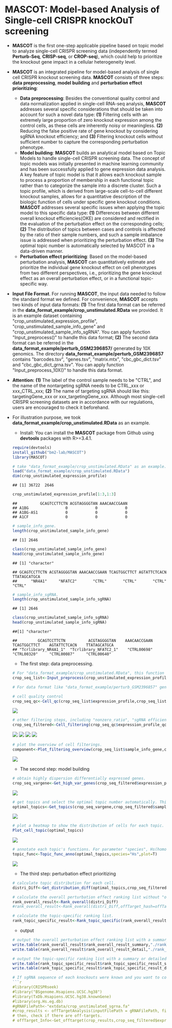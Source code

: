 # MASCOT: **M**odel-based **A**nalysis of **S**ingle-cell **C**RISPR knock**O**u**T** screening

* **MASCOT** is the first one-step applicable pipeline based on topic model to analyze single-cell CRISPR screening data (independently termed **Perturb-Seq**, **CRISP-seq**, or **CROP-seq**), which could help to prioritize the knockout gene impact in a cellular heterogeneity level.
* **MASCOT** is an integrated pipeline for model-based analysis of single cell CRISPR knockout screening data. **MASCOT** consists of three steps: **data preprocessing**, **model building** and **perturbation effect prioritizing**: 
    * **Data preprocessing**: Besides the conventional quality control and data normalization applied in single-cell RNA-seq analysis, **MASCOT** addresses several specific considerations that should be taken into account for such a novel data type: **(1)** Filtering cells with an extremely large proportion of zero knockout expression among the control cells, as these cells are inherently noisy or meaningless. **(2)** Reducing the false positive rate of gene knockout by considering sgRNA knockout efficiency; and **(3)** Filtering knockout cells without sufficient number to capture the corresponding perturbation phenotype.
    * **Model building**: **MASCOT** builds an analytical model based on Topic Models to handle single-cell CRISPR screening data. The concept of topic models was initially presented in machine learning community and has been successfully applied to gene expression data analysis. A key feature of topic model is that it allows each knockout sample to process a proportion of membership in each functional topic rather than to categorize the sample into a discrete cluster. Such a topic profile, which is derived from large-scale cell-to-cell different knockout samples, allows for a quantitative description of the biologic function of cells under specific gene knockout conditions. **MASCOT** addresses several specific issues when applying the topic model to this specific data type: **(1)** Differences between different overall knockout efficiencies(OKE) are considered and rectified in the evaluation of the perturbation effect on the corresponding cells; **(2)** The distribution of topics between cases and controls is affected by the ratio of their sample numbers, and such a sample imbalance issue is addressed when prioritizing the perturbation effect. **(3)** The optimal topic number is automatically selected by MASCOT in a data-driven manner.
    * **Perturbation effect prioritizing**: Based on the model-based perturbation analysis, **MASCOT** can quantitatively estimate and prioritize the individual gene knockout effect on cell phenotypes from two different perspectives, i.e., prioritizing the gene knockout effect as an overall perturbation effect, or in a functional topic-specific way. 
* **Input File Format**. For running **MASCOT**, the input data needed to follow the standard format we defined. For convenience, **MASCOT** accepts two kinds of input data formats: **(1)** The first data format can be referred in the **data_format_example/crop_unstimulated.RData** we provided. It is an example dataset containing "crop_unstimulated_expression_profile", "crop_unstimulated_sample_info_gene" and "crop_unstimulated_sample_info_sgRNA". You can apply function "Input_preprocess()" to handle this data format; **(2)** The second data format can be referred in the **data_format_example/perturb_GSM2396857/** generated by 10X genomics. The directory **data_format_example/perturb_GSM2396857** contains "barcodes.tsv", "genes.tsv", "matrix.mtx", "cbc_gbc_dict.tsv" and "cbc_gbc_dict_grna.tsv". You can apply function "Input_preprocess_10X()" to handle this data format. 
* **Attention:** **(1)** The label of the control sample needs to be "CTRL", and the name of the nontargeting sgRNA needs to be CTRL_xxx or xxx_CTRL_xxx; **(2)** The name of targeting sgRNA should like this: targetingGene_xxx or xxx_targetingGene_xxx. Although most single-cell CRISPR screening datasets are in accordance with our regulations, users are encouraged to check it beforehand.  
* For illustration purpose, we took **data_format_example/crop_unstimulated.RData** as an example.
    * Install: You can install the **MASCOT** package from Github using **devtools** packages with R>=3.4.1.
    ```r
    require(devtools)
    install_github("bm2-lab/MASCOT")
    library(MASCOT)
    ```
    ```r
    # take "data_format_example/crop_unstimulated.RData" as an example.
    load("data_format_example/crop_unstimulated.RData")
    dim(crop_unstimulated_expression_profile)
    ```
    ```
    ## [1] 36722  2646
    ```
    ```r
    crop_unstimulated_expression_profile[1:3,1:3]
    ```
    ```
    ##          GCAGTCCTTCTN ACGTAGGGGTAN AAACAACCGAAN
    ## A1BG                0            0            0
    ## A1BG-AS1            0            0            0
    ## A1CF                0            0            0
    ```
    ```r
    # sample_info_gene.
    length(crop_unstimulated_sample_info_gene)
    ```

    ```
    ## [1] 2646
    ```
    ```r
    class(crop_unstimulated_sample_info_gene)
    head(crop_unstimulated_sample_info_gene)
    ```
    ```
    ## [1] "character"
    
    ## GCAGTCCTTCTN ACGTAGGGGTAN AAACAACCGAAN TCAGTGGCTTCT AGTATTCTCACN TTATAGCATGCA 
    ##      "NR4A1"     "NFATC2"       "CTRL"       "CTRL"       "CTRL"       "CTRL"
    ```
    ```r
    # sample_info_sgRNA.
    length(crop_unstimulated_sample_info_sgRNA)
    ```
    ```
    ## [1] 2646
    ```
    ```r
    class(crop_unstimulated_sample_info_sgRNA)
    head(crop_unstimulated_sample_info_sgRNA)
    ```
    ```
    ##[1] "character"
    
    ##         GCAGTCCTTCTN          ACGTAGGGGTAN    AAACAACCGAAN   TCAGTGGCTTCT    AGTATTCTCACN    TTATAGCATGCA  
    ## "Tcrlibrary_NR4A1_1"  "Tcrlibrary_NFATC2_1"    "CTRL00698"    "CTRL00320"     "CTRL00087"     "CTRL00640" 
    ```
   
    * The first step: data preprocessing.
    ```r
    # For "data_format_example/crop_unstimulated.RData", this function integrates the input data and filters mitochondrial ribosomal protein(^MRP) and ribosomal protein(^RP).
    crop_seq_list<-Input_preprocess(crop_unstimulated_expression_profile,crop_unstimulated_sample_info_gene,crop_unstimulated_sample_info_sgRNA,sample_info_batch=NULL)
    
    # For data format like "data_format_example/perturb_GSM2396857" generated by 10X genomics, function "Input_preprocess_10X()" will be suitable. Users can also change this data format to the standard format like "data_format_example/crop_unstimulated.RData", then use function "Input_preprocess()" to process it. 
    ```
    
    ```r
    # cell quality control
    crop_seq_qc<-Cell_qc(crop_seq_list$expression_profile,crop_seq_list$sample_info_gene,species="Hs",plot=T)
    ```
    ![](figure/quality_control.png)<!-- -->
    
    ```r
    # other filtering steps, including "nonzero_ratio", "sgRNA efficiency" and "phenotype capture".
    crop_seq_filtered<-Cell_filtering(crop_seq_qc$expression_profile_qc,crop_seq_qc$sample_info_gene_qc,crop_seq_list$sample_info_sgRNA,plot=T)
    ```
    ![](figure/nonzero_ratio.png)<!-- -->
    ![](figure/sgRNA_efficiency.png)<!-- -->
    ![](figure/phenotype_capture.png)<!-- -->
    ![](figure/KO_efficiency.png)<!-- -->
    
    
    ```r
    # plot the overview of cell filterings.
    component<-Plot_filtering_overview(crop_seq_list$sample_info_gene,crop_seq_qc$sample_info_gene_qc,crop_seq_filtered$nonzeroRatio,crop_seq_filtered$sample_info_gene_qc_zr_se,crop_seq_filtered$sample_info_gene_qc_zr_se_pc)
    ```
    ![](figure/overview_of_cell_filterings.png)<!-- -->
    
    
    * The second step: model building
    ```r
    # obtain highly dispersion differentially expressed genes.
    crop_seq_vargene<-Get_high_var_genes(crop_seq_filtered$expression_profile_qc_zr_se_pc,crop_seq_filtered$sample_info_gene_qc_zr_se_pc,plot=T)
    ```
    ![](figure/get_high_var_genes.png)<!-- -->
    
    ```r
    # get topics and select the optimal topic number automatically. This step may take a long time if you choosed a large scope of topic number.
    optimal_topics<-Get_topics(crop_seq_vargene,crop_seq_filtered$sample_info_gene_qc_zr_se_pc,topic_number_min=3,topic_number_max=3,plot=T)
    ```
    ![](figure/select_topic_number.png)<!-- -->
    
    ```r
    # plot a heatmap to show the distribution of cells for each topic.
    Plot_cell_topic(optimal_topics)
    ```
    ![](figure/distribution_of_cells_for_each_topic.png)<!-- -->
    
    ```r
    # annotate each topic's functions. For parameter "species", Hs(homo sapiens) or Mm(mus musculus) are available.
    topic_func<-Topic_func_anno(optimal_topics,species="Hs",plot=T)
    ```
    ![](figure/topic_annotation.png)<!-- -->
    
    * The third step: perturbation effect prioritizing
    ```r
    # calculate topic distribution for each cell.
    distri_Diff<-Get_distribution_diff(optimal_topics,crop_seq_filtered$sample_info_gene_qc_zr_se_pc,crop_seq_filtered$KO_efficiency)
    
    # calculate the overall perturbation effect ranking list without "offTarget_Info" calculated.
    rank_overall_result<-Rank_overall(distri_Diff)
    #rank_overall_result<-Rank_overall(distri_Diff,offTarget_hash=offTarget_Info) (if "offTarget_Info" was calculated).
    
    # calculate the topic-specific ranking list.
    rank_topic_specific_result<-Rank_topic_specific(rank_overall_result$rank_overall_result_detail)
    
    ```
    * output
    ```r
    # output the overall perturbation effect ranking list with a summary or detailed style.
    write.table(rank_overall_result$rank_overall_result_summary,"./rank_overall_result_summary.txt",col.names=T,row.names=F,quote=F,sep="\t")
    write.table(rank_overall_result$rank_overall_result_detail,"./rank_overall_result_detail.txt",col.names=T,row.names=F,quote=F,sep="\t")
    
    # output the topic-specific ranking list with a summary or detailed style.
    write.table(rank_topic_specific_result$rank_topic_specific_result_summary,"./rank_topic_specific_result_summary.txt",col.names=T,row.names=F,quote=F,sep="\t")
    write.table(rank_topic_specific_result$rank_topic_specific_result_detail,"./rank_topic_specific_result_detail.txt",col.names=T,row.names=F,quote=F,sep="\t")

    # If sgRNA sequence of each knockouts were known and you want to consider if they have off-targets, you can perform this step.  This step won't affect the final ranking result, but present the off-target information. In most cases, the sgRNA in such experiment has no off-targets. **If you do not want to consider this factor, then just skip this step**. 
    ```r
    #library(CRISPRseek)
    #library("BSgenome.Hsapiens.UCSC.hg38")
    #library(TxDb.Hsapiens.UCSC.hg38.knownGene)
    #library(org.Hs.eg.db)
    #gRNAFilePath<-"extdata/crop_unstimulated_sgrna.fa"
    #crop_results <- offTargetAnalysis(inputFilePath = gRNAFilePath, findgRNAs = FALSE,findgRNAsWithREcutOnly = FALSE,findPairedgRNAOnly = FALSE, BSgenomeName = Hsapiens,txdb = TxDb.Hsapiens.UCSC.hg38.knownGene,min.score=1,scoring.method = "CFDscore",orgAnn = org.Hs.egSYMBOL, max.mismatch = 3,outputDir=getwd(), overwrite = TRUE)
    # then, check if there are off-targets.
    # offTarget_Info<-Get_offtarget(crop_results,crop_seq_filtered$expression_profile_qc_zr_se_pc,crop_seq_filtered$sample_info_gene_qc_zr_se_pc,crop_seq_list$sample_info_sgRNA)
    
    ```
 
 
